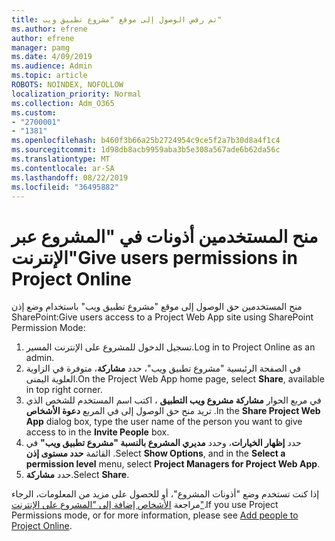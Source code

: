 ```yaml
---
title: تم رفض الوصول إلى موقع "مشروع تطبيق ويب"
ms.author: efrene
author: efrene
manager: pamg
ms.date: 4/09/2019
ms.audience: Admin
ms.topic: article
ROBOTS: NOINDEX, NOFOLLOW
localization_priority: Normal
ms.collection: Adm_O365
ms.custom:
- "2700001"
- "1381"
ms.openlocfilehash: b460f3b66a25b2724954c9ce5f2a7b30d8a4f1c4
ms.sourcegitcommit: 1d98db8acb9959aba3b5e308a567ade6b62da56c
ms.translationtype: MT
ms.contentlocale: ar-SA
ms.lasthandoff: 08/22/2019
ms.locfileid: "36495882"
---
```

# <a name="give-users-permissions-in-project-online"></a><span data-ttu-id="b8f8d-102">منح المستخدمين أذونات في "المشروع عبر الإنترنت"</span><span class="sxs-lookup"><span data-stu-id="b8f8d-102">Give users permissions in Project Online</span></span>

<span data-ttu-id="b8f8d-103">منح المستخدمين حق الوصول إلى موقع "مشروع تطبيق ويب" باستخدام وضع إذن SharePoint:</span><span class="sxs-lookup"><span data-stu-id="b8f8d-103">Give users access to a Project Web App site using SharePoint Permission Mode:</span></span>

1. <span data-ttu-id="b8f8d-104">تسجيل الدخول للمشروع على الإنترنت المسير.</span><span class="sxs-lookup"><span data-stu-id="b8f8d-104">Log in to Project Online as an admin.</span></span>
2. <span data-ttu-id="b8f8d-105">في الصفحة الرئيسية "مشروع تطبيق ويب"، حدد **مشاركة**، متوفرة في الزاوية العلوية اليمنى.</span><span class="sxs-lookup"><span data-stu-id="b8f8d-105">On the Project Web App home page, select **Share**, available in top right corner.</span></span>
3. <span data-ttu-id="b8f8d-106">في مربع الحوار **مشاركة مشروع ويب التطبيق** ، اكتب اسم المستخدم للشخص الذي تريد منح حق الوصول إلى في المربع **دعوة الأشخاص** .</span><span class="sxs-lookup"><span data-stu-id="b8f8d-106">In the **Share Project Web App** dialog box, type the user name of the person you want to give access to in the **Invite People** box.</span></span>
4. <span data-ttu-id="b8f8d-107">حدد **إظهار الخيارات**، وحدد **مديري المشروع بالنسبة "مشروع تطبيق ويب"** في القائمة **حدد مستوى إذن** .</span><span class="sxs-lookup"><span data-stu-id="b8f8d-107">Select **Show Options**, and in the **Select a permission level** menu, select **Project Managers for Project Web App**.</span></span>
5. <span data-ttu-id="b8f8d-108">حدد **مشاركة**.</span><span class="sxs-lookup"><span data-stu-id="b8f8d-108">Select **Share**.</span></span>

<span data-ttu-id="b8f8d-109">إذا كنت تستخدم وضع "أذونات المشروع"، أو للحصول على مزيد من المعلومات، الرجاء مراجعة [الأشخاص إضافة إلى "المشروع على الإنترنت"](https://docs.microsoft.com/projectonline/step-2-add-people-to-project-online).</span><span class="sxs-lookup"><span data-stu-id="b8f8d-109">If you use Project Permissions mode, or for more information, please see [Add people to Project Online](https://docs.microsoft.com/projectonline/step-2-add-people-to-project-online).</span></span>

